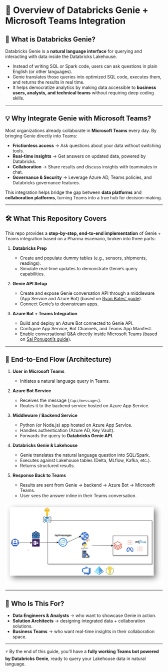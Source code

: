 
# 📖 Overview of Databricks Genie + Microsoft Teams Integration

## 🔎 What is Databricks Genie?
Databricks Genie is a **natural language interface** for querying and interacting with data inside the Databricks Lakehouse.  
- Instead of writing SQL or Spark code, users can ask questions in plain English (or other languages).  
- Genie translates those queries into optimized SQL code, executes them, and returns the results in real time.  
- It helps democratize analytics by making data accessible to **business users, analysts, and technical teams** without requiring deep coding skills.  

---

## 💡 Why Integrate Genie with Microsoft Teams?
Most organizations already collaborate in **Microsoft Teams** every day. By bringing Genie directly into Teams:  
- **Frictionless access** → Ask questions about your data without switching tools.  
- **Real-time insights** → Get answers on updated data, powered by Databricks.  
- **Collaboration** → Share results and discuss insights with teammates in chat.  
- **Governance & Security** → Leverage Azure AD, Teams policies, and Databricks governance features.  

This integration helps bridge the gap between **data platforms** and **collaboration platforms**, turning Teams into a true hub for decision-making.

---

## 🛠️ What This Repository Covers
This repo provides a **step-by-step, end-to-end implementation** of Genie + Teams integration based on a Pharma escenario, broken into three parts:  

1. **Databricks Prep**  
   - Create and populate dummy tables (e.g., sensors, shipments, readings).  
   - Simulate real-time updates to demonstrate Genie’s query capabilities.  

2. **Genie API Setup**  
   - Create and expose Genie conversation API through a middleware (App Service and Azure Bot) (based on [Ryan Bates’ guide](https://medium.com/@ryan-bates/microsoft-teams-meets-databricks-genie-api-a-complete-setup-guide-81f629ace634)).  
   - Connect Genie’s to downstream apps.  

3. **Azure Bot + Teams Integration**  
   - Build and deploy an Azure Bot connected to Genie API.  
   - Configure App Service, Bot Channels, and Teams App Manifest.  
   - Enable conversational Q&A directly inside Microsoft Teams (based on [Sai Ponugoti’s guide](https://saiponugoti.medium.com/microsoft-teams-databricks-genie-api-end-to-end-integration-2d22b4767e33)).  

---

## 🚀 End-to-End Flow (Architecture)

1. **User in Microsoft Teams**  
   - Initiates a natural language query in Teams.

2. **Azure Bot Service**  
   - Receives the message (`/api/messages`).  
   - Routes it to the backend service hosted on Azure App Service.

3. **Middleware / Backend Service**  
   - Python (or Node.js) app hosted on Azure App Service.  
   - Handles authentication (Azure AD, Key Vault).  
   - Forwards the query to **Databricks Genie API**.

4. **Databricks Genie & Lakehouse**  
   - Genie translates the natural language question into SQL/Spark.  
   - Executes against Lakehouse tables (Delta, MLflow, Kafka, etc.).  
   - Returns structured results.

5. **Response Back to Teams**  
   - Results are sent from Genie → backend → Azure Bot → Microsoft Teams.  
   - User sees the answer inline in their Teams conversation.
  

![Architecture](img/architecture.png)

---

## 🎯 Who Is This For?
- **Data Engineers & Analysts** → who want to showcase Genie in action.  
- **Solution Architects** → designing integrated data + collaboration solutions.  
- **Business Teams** → who want real-time insights in their collaboration space.  

---

⚡ By the end of this guide, you’ll have a **fully working Teams bot powered by Databricks Genie**, ready to query your Lakehouse data in natural language.
